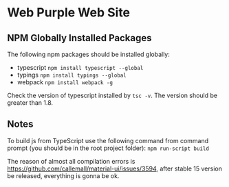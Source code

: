Web Purple Web Site
============

NPM Globally Installed Packages
------------

The following npm packages should be installed globally:
* typescript ```npm install typescript --global```
* typings ```npm install typings --global```
* webpack ```npm install webpack -g```

Check the version of typescript installed by ```tsc -v```. The version should be greater than 1.8.

Notes
-------------
To build js from TypeScript use the following command from command prompt (you should be in the root project folder):
```npm run-script build```

The reason of almost all compilation errors is https://github.com/callemall/material-ui/issues/3594,
after stable 15 version be released, everything is gonna be ok.